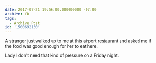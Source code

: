```yaml
---
date: 2017-07-21 19:56:00.000000000 -07:00
archive: fb
tags: 
  - Archive Post
id: '1500692160'
---
```


A stranger just walked up to me at this airport restaurant and asked me if the food was good enough for her to eat here. 

Lady I don't need that kind of pressure on a Friday night.
